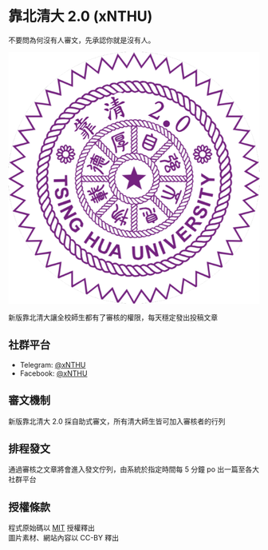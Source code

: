 # 靠北清大 2.0 (xNTHU)

不要問為何沒有人審文，先承認你就是沒有人。

[![logo](assets/img/logo.png)](https://x.nthu.io)

新版靠北清大讓全校師生都有了審核的權限，每天穩定發出投稿文章

## 社群平台
- Telegram: [@xNTHU](https://t.me/xNTHU)
- Facebook: [@xNTHU](https://fb.me/xNTHU2.0)

## 審文機制
新版靠北清大 2.0 採自助式審文，所有清大師生皆可加入審核者的行列

## 排程發文
通過審核之文章將會進入發文佇列，由系統於指定時間每 5 分鐘 po 出一篇至各大社群平台

## 授權條款
程式原始碼以 [MIT](LICENSE) 授權釋出  
圖片素材、網站內容以 CC-BY 釋出
